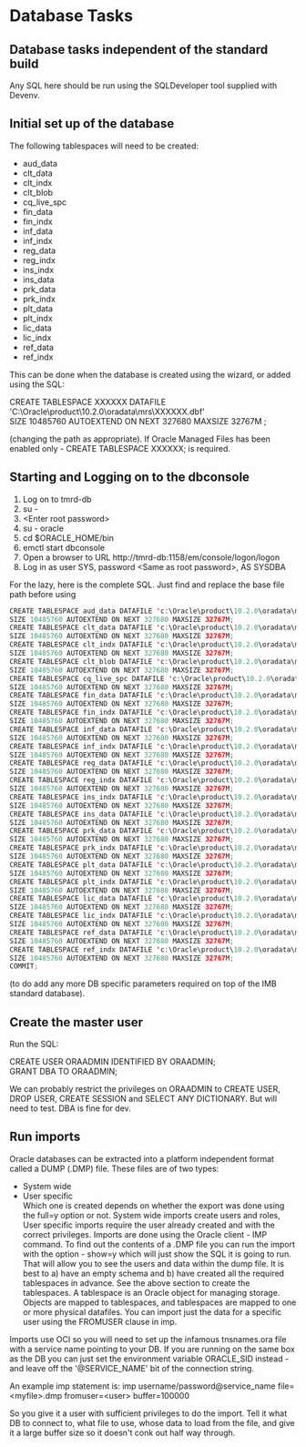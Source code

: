 # Database Tasks

## Database tasks independent of the standard build

Any SQL here should be run using the SQLDeveloper tool supplied with
Devenv.

## Initial set up of the database

The following tablespaces will need to be created:

  - aud\_data
  - clt\_data
  - clt\_indx
  - clt\_blob
  - cq\_live\_spc
  - fin\_data
  - fin\_indx
  - inf\_data
  - inf\_indx
  - reg\_data
  - reg\_indx
  - ins\_indx
  - ins\_data
  - prk\_data
  - prk\_indx
  - plt\_data
  - plt\_indx
  - lic\_data
  - lic\_indx
  - ref\_data
  - ref\_indx

This can be done when the database is created using the wizard, or added
using the SQL:

CREATE TABLESPACE XXXXXX DATAFILE
'C:\\Oracle\\product\\10.2.0\\oradata\\mrs\\XXXXXX.dbf'  
SIZE 10485760 AUTOEXTEND ON NEXT 327680 MAXSIZE 32767M ;

(changing the path as appropriate). If Oracle Managed Files has been
enabled only - CREATE TABLESPACE XXXXXX; is required.

## Starting and Logging on to the dbconsole

1.  Log on to tmrd-db
2.  su -
3.  \<Enter root password\>
4.  su - oracle
5.  cd $ORACLE\_HOME/bin
6.  emctl start dbconsole
7.  Open a browser to URL http://tmrd-db:1158/em/console/logon/logon
8.  Log in as user SYS, password \<Same as root password\>, AS SYSDBA

For the lazy, here is the complete SQL. Just find and replace the base
file path before using

<div class="code panel pdl" style="border-width: 1px;">

<div class="codeContent panelContent pdl">

``` java
CREATE TABLESPACE aud_data DATAFILE 'c:\Oracle\product\10.2.0\oradata\mrstas\aud_data.dbf'
SIZE 10485760 AUTOEXTEND ON NEXT 327680 MAXSIZE 32767M;
CREATE TABLESPACE clt_data DATAFILE 'c:\Oracle\product\10.2.0\oradata\mrstas\clt_data.dbf'
SIZE 10485760 AUTOEXTEND ON NEXT 327680 MAXSIZE 32767M;
CREATE TABLESPACE clt_indx DATAFILE 'c:\Oracle\product\10.2.0\oradata\mrstas\clt_indx.dbf'
SIZE 10485760 AUTOEXTEND ON NEXT 327680 MAXSIZE 32767M;
CREATE TABLESPACE clt_blob DATAFILE 'c:\Oracle\product\10.2.0\oradata\mrstas\clt_blob.dbf'
SIZE 10485760 AUTOEXTEND ON NEXT 327680 MAXSIZE 32767M;
CREATE TABLESPACE cq_live_spc DATAFILE 'c:\Oracle\product\10.2.0\oradata\mrstas\cq_live_spc.dbf'
SIZE 10485760 AUTOEXTEND ON NEXT 327680 MAXSIZE 32767M;
CREATE TABLESPACE fin_data DATAFILE 'c:\Oracle\product\10.2.0\oradata\mrstas\fin_data.dbf'
SIZE 10485760 AUTOEXTEND ON NEXT 327680 MAXSIZE 32767M;
CREATE TABLESPACE fin_indx DATAFILE 'c:\Oracle\product\10.2.0\oradata\mrstas\fin_indx.dbf'
SIZE 10485760 AUTOEXTEND ON NEXT 327680 MAXSIZE 32767M;
CREATE TABLESPACE inf_data DATAFILE 'c:\Oracle\product\10.2.0\oradata\mrstas\inf_data.dbf'
SIZE 10485760 AUTOEXTEND ON NEXT 327680 MAXSIZE 32767M;
CREATE TABLESPACE inf_indx DATAFILE 'c:\Oracle\product\10.2.0\oradata\mrstas\inf_indx.dbf'
SIZE 10485760 AUTOEXTEND ON NEXT 327680 MAXSIZE 32767M;
CREATE TABLESPACE reg_data DATAFILE 'c:\Oracle\product\10.2.0\oradata\mrstas\reg_data.dbf'
SIZE 10485760 AUTOEXTEND ON NEXT 327680 MAXSIZE 32767M;
CREATE TABLESPACE reg_indx DATAFILE 'c:\Oracle\product\10.2.0\oradata\mrstas\reg_indx.dbf'
SIZE 10485760 AUTOEXTEND ON NEXT 327680 MAXSIZE 32767M;
CREATE TABLESPACE ins_indx DATAFILE 'c:\Oracle\product\10.2.0\oradata\mrstas\ins_indx.dbf'
SIZE 10485760 AUTOEXTEND ON NEXT 327680 MAXSIZE 32767M;
CREATE TABLESPACE ins_data DATAFILE 'c:\Oracle\product\10.2.0\oradata\mrstas\ins_data.dbf'
SIZE 10485760 AUTOEXTEND ON NEXT 327680 MAXSIZE 32767M;
CREATE TABLESPACE prk_data DATAFILE 'c:\Oracle\product\10.2.0\oradata\mrstas\prk_data.dbf'
SIZE 10485760 AUTOEXTEND ON NEXT 327680 MAXSIZE 32767M;
CREATE TABLESPACE prk_indx DATAFILE 'c:\Oracle\product\10.2.0\oradata\mrstas\prk_indx.dbf'
SIZE 10485760 AUTOEXTEND ON NEXT 327680 MAXSIZE 32767M;
CREATE TABLESPACE plt_data DATAFILE 'c:\Oracle\product\10.2.0\oradata\mrstas\plt_data.dbf'
SIZE 10485760 AUTOEXTEND ON NEXT 327680 MAXSIZE 32767M;
CREATE TABLESPACE plt_indx DATAFILE 'c:\Oracle\product\10.2.0\oradata\mrstas\plt_indx.dbf'
SIZE 10485760 AUTOEXTEND ON NEXT 327680 MAXSIZE 32767M;
CREATE TABLESPACE lic_data DATAFILE 'c:\Oracle\product\10.2.0\oradata\mrstas\lic_data.dbf'
SIZE 10485760 AUTOEXTEND ON NEXT 327680 MAXSIZE 32767M;
CREATE TABLESPACE lic_indx DATAFILE 'c:\Oracle\product\10.2.0\oradata\mrstas\lic_indx.dbf'
SIZE 10485760 AUTOEXTEND ON NEXT 327680 MAXSIZE 32767M;
CREATE TABLESPACE ref_data DATAFILE 'c:\Oracle\product\10.2.0\oradata\mrstas\ref_data.dbf'
SIZE 10485760 AUTOEXTEND ON NEXT 327680 MAXSIZE 32767M;
CREATE TABLESPACE ref_indx DATAFILE 'c:\Oracle\product\10.2.0\oradata\mrstas\ref_indx.dbf'
SIZE 10485760 AUTOEXTEND ON NEXT 327680 MAXSIZE 32767M;
COMMIT;
```

</div>

</div>

(to do add any more DB specific parameters required on top of the IMB
standard database).

## Create the master user

Run the SQL:

CREATE USER ORAADMIN IDENTIFIED BY ORAADMIN;  
GRANT DBA TO ORAADMIN;

We can probably restrict the privileges on ORAADMIN to CREATE USER, DROP
USER, CREATE SESSION and SELECT ANY DICTIONARY. But will need to test.
DBA is fine for dev.

## Run imports

Oracle databases can be extracted into a platform independent format
called a DUMP (.DMP) file. These files are of two types:

  - System wide
  - User specific  
    Which one is created depends on whether the export was done using
    the full=y option or not. System wide imports create users and
    roles, User specific imports require the user already created and
    with the correct privileges. Imports are done using the Oracle
    client - IMP command. To find out the contents of a .DMP file you
    can run the import with the option - show=y which will just show the
    SQL it is going to run. That will allow you to see the users and
    data within the dump file. It is best to a) have an empty schema and
    b) have created all the required tablespaces in advance. See the
    above section to create the tablespaces. A tablespace is an Oracle
    object for managing storage. Objects are mapped to tablespaces, and
    tablespaces are mapped to one or more physical datafiles. You can
    import just the data for a specific user using the FROMUSER clause
    in imp.

Imports use OCI so you will need to set up the infamous tnsnames.ora
file with a service name pointing to your DB. If you are running on the
same box as the DB you can just set the environment variable ORACLE\_SID
instead - and leave off the '@SERVICE\_NAME' bit of the connection
string.

An example imp statement is: imp username/password@service\_name
file=\<myfile\>.dmp fromuser=\<user\> buffer=100000

So you give it a user with sufficient privileges to do the import. Tell
it what DB to connect to, what file to use, whose data to load from the
file, and give it a large buffer size so it doesn't conk out half way
through.

